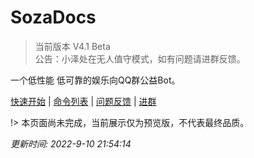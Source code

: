 # SozaDocs  

> 当前版本 V4.1 Beta  
> 公告：小泽处在无人值守模式，如有问题请进群反馈。

一个低性能 低可靠的娱乐向QQ群公益Bot。  

[快速开始](/start) | [命令列表](/commands) | [问题反馈](https://sb-report.qmqaq.top/) | [进群](https://jq.qq.com/?_wv=1027&k=yeKkPwcd)

!> 本页面尚未完成，当前展示仅为预览版，不代表最终品质。  

*更新时间: 2022-9-10 21:54:14*